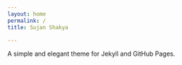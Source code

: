```yaml
---
layout: home
permalink: /
title: Sujan Shakya

---
```

A simple and elegant theme for Jekyll and GitHub Pages.


